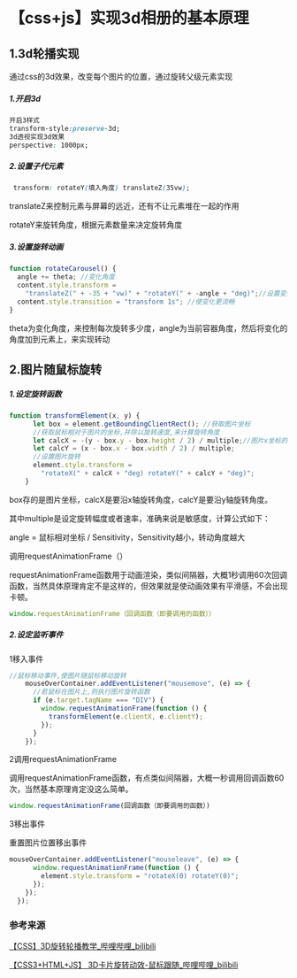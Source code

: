 # 【css+js】实现3d相册的基本原理

## 1.3d轮播实现

通过css的3d效果，改变每个图片的位置，通过旋转父级元素实现

##### 1.开启3d

```css
开启3样式
transform-style:preserve-3d;
3d透视实现3d效果
perspective: 1000px;
```

##### 2.设置子代元素

```css
 transform: rotateY(填入角度) translateZ(35vw);
```

translateZ来控制元素与屏幕的远近，还有不让元素堆在一起的作用

rotateY来旋转角度，根据元素数量来决定旋转角度

##### 3.设置旋转动画

```js
function rotateCarousel() {
  angle += theta; //变化角度
  content.style.transform =
    "translateZ(" + -35 + "vw)" + "rotateY(" + -angle + "deg)";//设置变化
  content.style.transition = "transform 1s"; //使变化更流畅
}
```

theta为变化角度，来控制每次旋转多少度，angle为当前容器角度，然后将变化的角度加到元素上，来实现转动

## 2.图片随鼠标旋转

##### 1.设定旋转函数

```js
function transformElement(x, y) {
      let box = element.getBoundingClientRect(); //获取图片坐标
      //获取鼠标相对于图片的坐标,并除以旋转速度,来计算旋转角度
      let calcX = -(y - box.y - box.height / 2) / multiple;//图片x坐标的旋转角度因用于鼠标从图片的正上方向正下方移动,所以为负
      let calcY = (x - box.x - box.width / 2) / multiple;
      //设置图片旋转
      element.style.transform =
        "rotateX(" + calcX + "deg) rotateY(" + calcY + "deg)";
    }
```

box存的是图片坐标，calcX是要沿x轴旋转角度，calcY是要沿y轴旋转角度。

其中multiple是设定旋转幅度或者速率，准确来说是敏感度，计算公式如下：

angle = 鼠标相对坐标 / Sensitivity，Sensitivity越小，转动角度越大

调用requestAnimationFrame（）

requestAnimationFrame函数用于动画渲染，类似间隔器，大概1秒调用60次回调函数，当然具体原理肯定不是这样的，但效果就是使动画效果有平滑感，不会出现卡顿。

```js
window.requestAnimationFrame（回调函数（即要调用的函数））
```



##### 2.设定监听事件

1移入事件

```js
//鼠标移动事件,使图片随鼠标移动旋转
    mouseOverContainer.addEventListener("mousemove", (e) => {
      //若鼠标在图片上,则执行图片旋转函数
      if (e.target.tagName === "DIV") {
        window.requestAnimationFrame(function () {
          transformElement(e.clientX, e.clientY);
        });
      }
    });
```

2调用requestAnimationFrame

调用requestAnimationFrame函数，有点类似间隔器，大概一秒调用回调函数60次，当然基本原理肯定没这么简单。

```js
window.requestAnimationFrame(回调函数（即要调用的函数）)
```

3移出事件

重置图片位置移出事件

```js
mouseOverContainer.addEventListener("mouseleave", (e) => {
      window.requestAnimationFrame(function () {
        element.style.transform = "rotateX(0) rotateY(0)";
      });
    });
  });
```



### 参考来源

[【CSS】3D旋转轮播教学_哔哩哔哩_bilibili](https://www.bilibili.com/video/BV14z4y1w7cg/?spm_id_from=333.880.my_history.page.click&vd_source=fcbece0799d72366ad76fcf857a0c04b)

[【CSS3+HTML+JS】 3D卡片旋转动效-鼠标跟随_哔哩哔哩_bilibili](https://www.bilibili.com/video/BV1XT411J78u/?spm_id_from=333.880.my_history.page.click&vd_source=fcbece0799d72366ad76fcf857a0c04b)